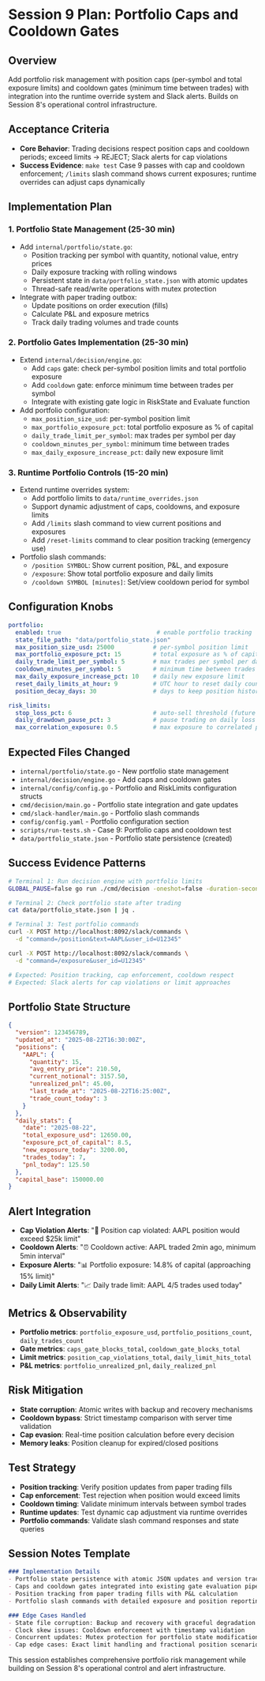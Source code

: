 # Session 9 Plan: Portfolio Caps and Cooldown Gates

## Overview
Add portfolio risk management with position caps (per-symbol and total exposure limits) and cooldown gates (minimum time between trades) with integration into the runtime override system and Slack alerts. Builds on Session 8's operational control infrastructure.

## Acceptance Criteria
- **Core Behavior**: Trading decisions respect position caps and cooldown periods; exceed limits → REJECT; Slack alerts for cap violations
- **Success Evidence**: `make test` Case 9 passes with cap and cooldown enforcement; `/limits` slash command shows current exposures; runtime overrides can adjust caps dynamically

## Implementation Plan

### 1. Portfolio State Management (25-30 min)
- Add `internal/portfolio/state.go`:
  - Position tracking per symbol with quantity, notional value, entry prices
  - Daily exposure tracking with rolling windows
  - Persistent state in `data/portfolio_state.json` with atomic updates
  - Thread-safe read/write operations with mutex protection
- Integrate with paper trading outbox:
  - Update positions on order execution (fills)
  - Calculate P&L and exposure metrics
  - Track daily trading volumes and trade counts

### 2. Portfolio Gates Implementation (25-30 min)
- Extend `internal/decision/engine.go`:
  - Add `caps` gate: check per-symbol position limits and total portfolio exposure
  - Add `cooldown` gate: enforce minimum time between trades per symbol
  - Integrate with existing gate logic in RiskState and Evaluate function
- Add portfolio configuration:
  - `max_position_size_usd`: per-symbol position limit
  - `max_portfolio_exposure_pct`: total portfolio exposure as % of capital
  - `daily_trade_limit_per_symbol`: max trades per symbol per day
  - `cooldown_minutes_per_symbol`: minimum time between trades
  - `max_daily_exposure_increase_pct`: daily new exposure limit

### 3. Runtime Portfolio Controls (15-20 min)
- Extend runtime overrides system:
  - Add portfolio limits to `data/runtime_overrides.json`
  - Support dynamic adjustment of caps, cooldowns, and exposure limits
  - Add `/limits` slash command to view current positions and exposures
  - Add `/reset-limits` command to clear position tracking (emergency use)
- Portfolio slash commands:
  - `/position SYMBOL`: Show current position, P&L, and exposure
  - `/exposure`: Show total portfolio exposure and daily limits
  - `/cooldown SYMBOL [minutes]`: Set/view cooldown period for symbol

## Configuration Knobs
```yaml
portfolio:
  enabled: true                           # enable portfolio tracking
  state_file_path: "data/portfolio_state.json"
  max_position_size_usd: 25000           # per-symbol position limit
  max_portfolio_exposure_pct: 15         # total exposure as % of capital
  daily_trade_limit_per_symbol: 5        # max trades per symbol per day
  cooldown_minutes_per_symbol: 5         # minimum time between trades
  max_daily_exposure_increase_pct: 10    # daily new exposure limit
  reset_daily_limits_at_hour: 9          # UTC hour to reset daily counters
  position_decay_days: 30                # days to keep position history

risk_limits:
  stop_loss_pct: 6                       # auto-sell threshold (future session)
  daily_drawdown_pause_pct: 3            # pause trading on daily loss
  max_correlation_exposure: 0.5          # max exposure to correlated positions
```

## Expected Files Changed
- `internal/portfolio/state.go` - New portfolio state management
- `internal/decision/engine.go` - Add caps and cooldown gates
- `internal/config/config.go` - Portfolio and RiskLimits configuration structs
- `cmd/decision/main.go` - Portfolio state integration and gate updates
- `cmd/slack-handler/main.go` - Portfolio slash commands
- `config/config.yaml` - Portfolio configuration section
- `scripts/run-tests.sh` - Case 9: Portfolio caps and cooldown test
- `data/portfolio_state.json` - Portfolio state persistence (created)

## Success Evidence Patterns
```bash
# Terminal 1: Run decision engine with portfolio limits
GLOBAL_PAUSE=false go run ./cmd/decision -oneshot=false -duration-seconds=10

# Terminal 2: Check portfolio state after trading
cat data/portfolio_state.json | jq .

# Terminal 3: Test portfolio commands
curl -X POST http://localhost:8092/slack/commands \
  -d "command=/position&text=AAPL&user_id=U12345"

curl -X POST http://localhost:8092/slack/commands \
  -d "command=/exposure&user_id=U12345"

# Expected: Position tracking, cap enforcement, cooldown respect
# Expected: Slack alerts for cap violations or limit approaches
```

## Portfolio State Structure
```json
{
  "version": 123456789,
  "updated_at": "2025-08-22T16:30:00Z",
  "positions": {
    "AAPL": {
      "quantity": 15,
      "avg_entry_price": 210.50,
      "current_notional": 3157.50,
      "unrealized_pnl": 45.00,
      "last_trade_at": "2025-08-22T16:25:00Z",
      "trade_count_today": 3
    }
  },
  "daily_stats": {
    "date": "2025-08-22",
    "total_exposure_usd": 12650.00,
    "exposure_pct_of_capital": 8.5,
    "new_exposure_today": 3200.00,
    "trades_today": 7,
    "pnl_today": 125.50
  },
  "capital_base": 150000.00
}
```

## Alert Integration
- **Cap Violation Alerts**: "🚨 Position cap violated: AAPL position would exceed $25k limit"
- **Cooldown Alerts**: "⏰ Cooldown active: AAPL traded 2min ago, minimum 5min interval"
- **Exposure Alerts**: "📊 Portfolio exposure: 14.8% of capital (approaching 15% limit)"
- **Daily Limit Alerts**: "📈 Daily trade limit: AAPL 4/5 trades used today"

## Metrics & Observability
- **Portfolio metrics**: `portfolio_exposure_usd`, `portfolio_positions_count`, `daily_trades_count`
- **Gate metrics**: `caps_gate_blocks_total`, `cooldown_gate_blocks_total`
- **Limit metrics**: `position_cap_violations_total`, `daily_limit_hits_total`
- **P&L metrics**: `portfolio_unrealized_pnl`, `daily_realized_pnl`

## Risk Mitigation
- **State corruption**: Atomic writes with backup and recovery mechanisms
- **Cooldown bypass**: Strict timestamp comparison with server time validation
- **Cap evasion**: Real-time position calculation before every decision
- **Memory leaks**: Position cleanup for expired/closed positions

## Test Strategy
- **Position tracking**: Verify position updates from paper trading fills
- **Cap enforcement**: Test rejection when position would exceed limits
- **Cooldown timing**: Validate minimum intervals between symbol trades  
- **Runtime updates**: Test dynamic cap adjustment via runtime overrides
- **Portfolio commands**: Validate slash command responses and state queries

## Session Notes Template
```markdown
### Implementation Details
- Portfolio state persistence with atomic JSON updates and version tracking
- Caps and cooldown gates integrated into existing gate evaluation pipeline
- Position tracking from paper trading fills with P&L calculation
- Portfolio slash commands with detailed exposure and position reporting

### Edge Cases Handled  
- State file corruption: Backup and recovery with graceful degradation
- Clock skew issues: Cooldown enforcement with timestamp validation
- Concurrent updates: Mutex protection for portfolio state modifications
- Cap edge cases: Exact limit handling and fractional position scenarios
```

This session establishes comprehensive portfolio risk management while building on Session 8's operational control and alert infrastructure.